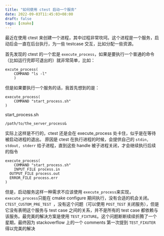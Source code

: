 ```yaml
---
title: "如何使用 ctest 启动一个服务"
date: 2022-09-03T11:45:03+08:00
draft: false
tags: [cmake]
---
```


最近在使用 ctest 来创建一个进程，其中过程非常坎坷。这个进程是一个服务，启动后会一直在后台执行，为一些 testcase 交互，比如分配一些资源。

首先发现的 ctest 的一个宏是 `execute_process`，如果是要执行一个普通的命令（比如运行完即可退出的）就非常简单，比如：
```
excute_process(
	COMMAND "ls -l"
	)
```
但是如果要执行一个服务的话，我首先想到的是：
```
execute_process(
	COMMAND "start_process.sh"
)
```
start_process.sh
```
/path/to/the_server_process&
```
实际上这样是不行的，ctest 还是会在 execute_process 处卡住，似乎是在等待被启动进程的退出。
原因是 ctest 在执行进程的时候，会提供自己的 `stdin, stdout, stderr` 给子进程，直到这些 handle 被子进程关闭，才会继续执行后续的指令

```
execute_process(
	COMMAND "start_process.sh"
	INPUT_FILE process.in
  OUTPUT_FILE process.out
  ERROR_FILE process.err
)
```

但是，启动服务这样一种需求不应该使用 `execute_process`来实现，`execute_process`只能在 cmake configure 期间执行，没有合适的机会关闭。 `CTEST_CUSTOM_PRE_TEST `，没有这个问题（可以使用 `POST_TEST` 关闭服务），但是它没有表明这个服务与 test case 之间的关系，并不是所有的 test case 都依赖与该服务。最完美的解决方案是使用 `TEST_FIXTURE`。这个问题断断续续折腾了一个星期，最终因为 stackoverflow 上的一个 comments 第一次提到 `TEST_FIXUTER` 得以完美的解决

